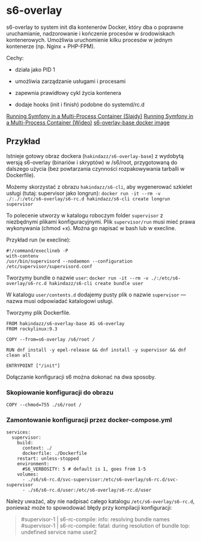 # s6-overlay

s6-overlay to system init dla kontenerów Docker, który dba o poprawne uruchamianie, nadzorowanie i kończenie procesów w środowiskach kontenerowych.
Umożliwia uruchomienie kilku procesów w jednym kontenerze (np. Nginx + PHP-FPM).

Cechy:

* działa jako PID 1

* umożliwia zarządzanie usługami i procesami

* zapewnia prawidłowy cykl życia kontenera

* dodaje hooks (init i finish) podobne do systemd/rc.d

[Running Symfony in a Multi-Process Container (Slajdy)](https://speakerdeck.com/dazz/running-symfony-in-multi-process-containers)
[Running Symfony in a Multi-Process Container (Wideo)](https://live.symfony.com/account/replay/video/1060)
[s6-overlay-base docker image](https://github.com/dazz/s6-overlay-base)

## Przykład

Istnieje gotowy obraz dockera (`hakindazz/s6-overlay-base`) z wydobytą wersją s6-overlay (binariów i skryptów) w /s6/root, przygotowaną do dalszego użycia (bez powtarzania czynności rozpakowywania tarballi w Dockerfile).

Możemy skorzystać z obrazu `hakindazz/s6-cli`, aby wygenerować szkielet usługi (tutaj: supervisor jako longrun): `docker run -it --rm -v ./:./:/etc/s6-overlay/s6-rc.d hakindazz/s6-cli create longrun supervisor`

To polecenie utworzy w katalogu roboczym folder `supervisor` z niezbędnymi plikami konfiguracyjnymi.
Plik `supervisor/run` musi mieć prawa wykonywania (chmod +x).
Można go napisać w bash lub w execline.

Przykład run (w execline):
```
#!/command/execlineb -P
with-contenv
/usr/bin/supervisord --nodaemon --configuration /etc/supervisor/supervisord.conf
```

Tworzymy bundle o nazwie `user`: `docker run -it --rm -v ./:/etc/s6-overlay/s6-rc.d hakindazz/s6-cli create bundle user`

W katalogu `user/contents.d` dodajemy pusty plik o nazwie `supervisor` — nazwa musi odpowiadać katalogowi usługi.

Tworzymy plik Dockerfile.

```
FROM hakindazz/s6-overlay-base AS s6-overlay
FROM rockylinux:9.3

COPY --from=s6-overlay /s6/root /

RUN dnf install -y epel-release && dnf install -y supervisor && dnf clean all

ENTRYPOINT ["/init"]

```

Dołączanie konfiguracji s6 można dokonać na dwa sposoby.

### Skopiowanie konfiguracji do obrazu

```
COPY --chmod=755 ./s6/root /
```

### Zamontowanie konfiguracji przez docker-compose.yml

```
services:
  supervisor:
    build:
      context: ./
      dockerfile: ./Dockerfile
    restart: unless-stopped
    environment:
      #S6_VERBOSITY: 5 # default is 1, goes from 1-5
    volumes:
      - ./s6/s6-rc.d/svc-supervisor:/etc/s6-overlay/s6-rc.d/svc-supervisor
      - ./s6/s6-rc.d/user:/etc/s6-overlay/s6-rc.d/user
```

Należy uważać, aby nie nadpisać całego katalogu `/etc/s6-overlay/s6-rc.d`, ponieważ może to spowodować błędy przy kompilacji konfiguracji:

>#supervisor-1  | s6-rc-compile: info: resolving bundle names
>#supervisor-1  | s6-rc-compile: fatal: during resolution of bundle top: undefined service name user2
